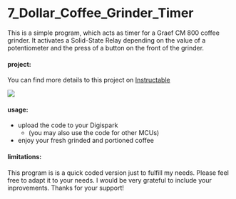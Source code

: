 # 7_Dollar_Coffee_Grinder_Timer
This is a simple program, which acts as timer for a Graef CM 800 coffee grinder. It activates a Solid-State Relay depending on the value of a potentiometer and the press of a button on the front of the grinder.

#### project:
You can find more details to this project on [Instructable](https://www.instructables.com/id/The-7-Coffee-Grinder-Timer/)

![](https://cdn.instructables.com/FM0/NXC5/J70QTSJS/FM0NXC5J70QTSJS.MEDIUM.jpg "")

#### usage:
+ upload the code to your Digispark
    - (you may also use the code for other MCUs)
+ enjoy your fresh grinded and portioned coffee

#### limitations:
This program is is a quick coded version just to fulfill my needs. Please feel free to adapt it to your needs. I would be very grateful to include your inprovements.
Thanks for your support!
